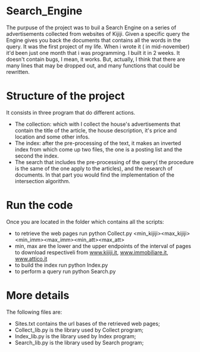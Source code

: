 # Search_Engine
The purpuse of the project was to buil a Search Engine on a series of advertisements collected from websites of Kijiji. 
Given a specific query the Engine gives you back the documents that contains all the words in the query.
It was the first project of my life. When i wrote it ( in mid-november) it'd been just one month that i was programming. I built it in 2 weeks. It doesn't contain bugs, I mean, it works. But, actually, I think that there are many lines that may be dropped out, and many functions that could be rewritten.

# Structure of the project
It consists in three program that do different actions. 
- The collection: which with I collect the house's advertisements that contain the title of the article, the house description, it's price and location and some other infos.
- The index: after the pre-processing of the text, it makes an inverted index from which come up two files, the one is a posting list and the second the index.
- The search that includes the pre-processing of the query( the procedure is the same of the one apply to the articles), and the research of documents. In that part you would find the implementation of the intersection algorithm.

# Run the code
Once you are located in the folder which contains all the scripts:
- to retrieve the web pages run 
python Collect.py <min_kijiji><max_kijiji><min_imm><max_imm><min_att><max_att>
- min, max are the lower and the upper endpoints of the interval of pages to download respectiveli from www.kijiji.it, www.immobiliare.it, www.attico.it
- to build the index run
python Index.py
- to perform a query run
python Search.py

# More details
The following files are:
- Sites.txt contains the url bases of the retrieved web pages;
- Collect_lib.py is the library used by Collect program;
- Index_lib.py is the library used by Index program;
- Search_lib.py is the library used by Search program;


